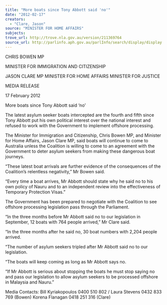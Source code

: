 ```yaml
---
title: "More boats since Tony Abbott said 'no'"
date: "2012-02-17"
creators:
  - "Clare, Jason"
source: "MINISTER FOR HOME AFFAIRS"
subjects:
trove_url: http://trove.nla.gov.au/version/211369764
source_url: http://parlinfo.aph.gov.au/parlInfo/search/display/display.w3p;query=Id%3A%22media/pressrel/1427357%22
---
```


 CHRIS BOWEN MP 

 MINISTER FOR IMMIGRATION AND CITIZENSHIP   

 JASON CLARE MP  MINISTER FOR HOME AFFAIRS  MINISTER FOR JUSTICE   

 MEDIA RELEASE 

 17 February 2012 

 More boats since Tony Abbott said ‘no’   

 The latest asylum seeker boats intercepted are the fourth and fifth since Tony Abbott put his own  political interest over the national interest and refused to work with the Government to  implement offshore processing.    

 The Minister for Immigration and Citizenship, Chris Bowen MP, and Minister for Home Affairs,  Jason Clare MP, said boats will continue to come to Australia unless the Coalition is willing to  come to an agreement with the Government to deter asylum seekers from making these  dangerous boat journeys.   

 “These latest boat arrivals are further evidence of the consequences of the Coalition’s relentless  negativity,” Mr Bowen said.    

 “Every time a boat arrives, Mr Abbott should state why he said no to his own policy of Nauru and  to an independent review into the effectiveness of Temporary Protection Visas.”   

 The Government has been prepared to negotiate with the Coalition to see offshore processing  legislation pass through the Parliament.   

 “In the three months before Mr Abbott said no to our legislation in September, 12 boats with 764  people arrived,” Mr Clare said.   

 “In the three months after he said no, 30 boat numbers with 2,204 people arrived.   

 “The number of asylum seekers tripled after Mr Abbott said no to our legislation.   

 “The boats will keep coming as long as Mr Abbott says no.    

 “If Mr Abbott is serious about stopping the boats he must stop saying no and pass our legislation  to allow asylum seekers to be processed offshore in Malaysia and Nauru.”   

 Media Contacts: Bill Kyriakopoulos 0400 510 802 / Laura Stevens 0432 833 769 (Bowen)  Korena Flanagan 0418 251 316 (Clare)   

 

